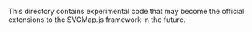 This directory contains experimental code that may become the official extensions to the SVGMap.js framework in the future.
